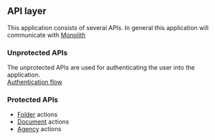 ## API layer
This application consists of several APIs. In general this application will communicate with [Monolith](./Monolith.md)
### Unprotected APIs
The unprotected APIs are used for authenticating the user into the application.  
[Authentication flow](./Authentification/Authentication.md)
### Protected APIs
- [Folder](./Folder/README.md) actions  
- [Document](./Document/README.md) actions
- [Agency](./Agency/README.md) actions


